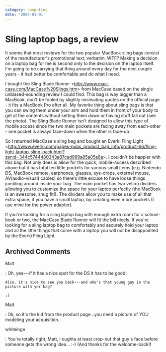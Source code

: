 ```yaml
---
category: computing
date: '2007-01-01'
---
```


Sling laptop bags, a review
===========================

It seems that most reviews for the two popular MacBook sling bags
consist of the manufacturer's promotional text, verbatim. WTF? Making a
decision on a laptop bag for me is second only to the decision on the
laptop itself. I'm going to be carrying that thing around every day for
the next couple years - it had better be comfortable and do what I need.

I bought the Sling Blade Runner
\<<http://www.mac-case.com/MacCase%20Slings.htm>\> from MacCase based on
the single unbiased-sounding review I could find. This bag is way bigger
than a MacBook, don't be fooled by slightly misleading quotes on the
official page - it fits a MacBook Pro after all. My favorite thing about
sling bags is that you can swing them under your arm and hold them in
front of your body to get at the contents without setting them down or
having stuff fall out (see the photo). The Sling Blade Runner isn't
designed to allow this type of mobile access since the two main pockets
are facing away from each-other - one pocket is always face-down when
the other is face-up.

So I returned MacCase's sling bag and bought an Everki Fling Light
\<<http://www.everki.com/pages-pubs_product_bag_info/product-66/fling-light-laptop-sling-pack.html?zenid=344c5744480343a87cad989a85a05a6a>\>.
I couldn't be happier with this bag. Not only does is allow for the
quick, mobile-access described above but it has total ten little pockets
for various small items (e.g. Nintendo DS, MacBook remote, earphones,
glasses, eye-drops, external mouse, AV(audio-visual) cables) so there's
little excuse to have loose things jumbling around inside your bag. The
main pocket has two velcro dividers allowing you to customize the space
for your laptop perfectly (the MacBook is an awesome, snug fit!). The
dividers allow you to make use of all that extra space, if you have a
small laptop, by creating even more pockets (I use mine for the power
adapter).

If you're looking for a sling laptop bag with enough extra room for a
school-book or two, the MacCase Blade Runner will fit the bill nicely.
If you're looking for a sling laptop bag to comfortably and securely
hold your laptop and all the little things that come with a laptop you
will not be disappointed by the Everki Fling Light.

Archived Comments
-----------------

Matt

:   Oh, yes---if it has a nice spot for the DS it has to be good!

    Also, it's nice to see you back---and who's that young guy in the
    picture with yer bag?

    ;)

Matt

:   Ok, so it's the kid from the product page...you need a picture of
    YOU modeling your acquisition.

whiteinge

:   You're totally right, Matt, I oughta at least crop-out that guy's
    face before someone gets the wrong idea... :-) (And thanks for the
    welcome-back!)
